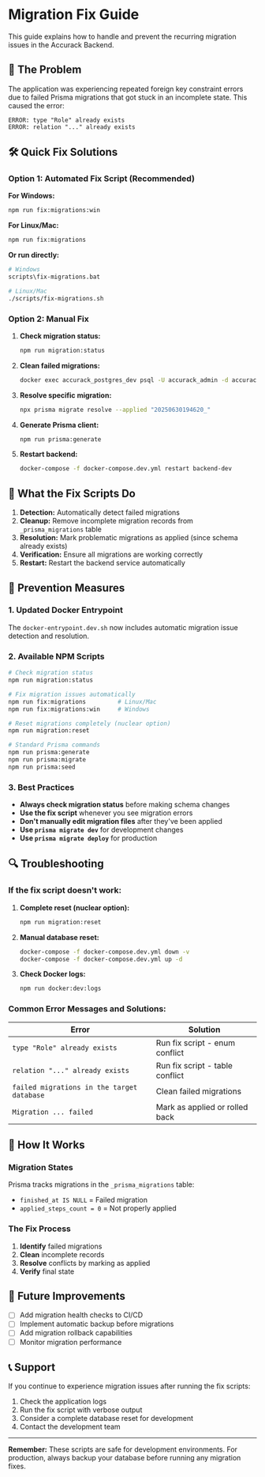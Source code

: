 # Migration Fix Guide

This guide explains how to handle and prevent the recurring migration issues in the Accurack Backend.

## 🚨 The Problem

The application was experiencing repeated foreign key constraint errors due to failed Prisma migrations that got stuck in an incomplete state. This caused the error:

```
ERROR: type "Role" already exists
ERROR: relation "..." already exists
```

## 🛠️ Quick Fix Solutions

### Option 1: Automated Fix Script (Recommended)

**For Windows:**

```bash
npm run fix:migrations:win
```

**For Linux/Mac:**

```bash
npm run fix:migrations
```

**Or run directly:**

```bash
# Windows
scripts\fix-migrations.bat

# Linux/Mac
./scripts/fix-migrations.sh
```

### Option 2: Manual Fix

1. **Check migration status:**

   ```bash
   npm run migration:status
   ```

2. **Clean failed migrations:**

   ```bash
   docker exec accurack_postgres_dev psql -U accurack_admin -d accurack_master -c "DELETE FROM _prisma_migrations WHERE finished_at IS NULL OR applied_steps_count = 0;"
   ```

3. **Resolve specific migration:**

   ```bash
   npx prisma migrate resolve --applied "20250630194620_"
   ```

4. **Generate Prisma client:**

   ```bash
   npm run prisma:generate
   ```

5. **Restart backend:**
   ```bash
   docker-compose -f docker-compose.dev.yml restart backend-dev
   ```

## 🔧 What the Fix Scripts Do

1. **Detection:** Automatically detect failed migrations
2. **Cleanup:** Remove incomplete migration records from `_prisma_migrations` table
3. **Resolution:** Mark problematic migrations as applied (since schema already exists)
4. **Verification:** Ensure all migrations are working correctly
5. **Restart:** Restart the backend service automatically

## 🚀 Prevention Measures

### 1. Updated Docker Entrypoint

The `docker-entrypoint.dev.sh` now includes automatic migration issue detection and resolution.

### 2. Available NPM Scripts

```bash
# Check migration status
npm run migration:status

# Fix migration issues automatically
npm run fix:migrations         # Linux/Mac
npm run fix:migrations:win     # Windows

# Reset migrations completely (nuclear option)
npm run migration:reset

# Standard Prisma commands
npm run prisma:generate
npm run prisma:migrate
npm run prisma:seed
```

### 3. Best Practices

- **Always check migration status** before making schema changes
- **Use the fix script** whenever you see migration errors
- **Don't manually edit migration files** after they've been applied
- **Use `prisma migrate dev`** for development changes
- **Use `prisma migrate deploy`** for production

## 🔍 Troubleshooting

### If the fix script doesn't work:

1. **Complete reset (nuclear option):**

   ```bash
   npm run migration:reset
   ```

2. **Manual database reset:**

   ```bash
   docker-compose -f docker-compose.dev.yml down -v
   docker-compose -f docker-compose.dev.yml up -d
   ```

3. **Check Docker logs:**
   ```bash
   npm run docker:dev:logs
   ```

### Common Error Messages and Solutions:

| Error                                      | Solution                        |
| ------------------------------------------ | ------------------------------- |
| `type "Role" already exists`               | Run fix script - enum conflict  |
| `relation "..." already exists`            | Run fix script - table conflict |
| `failed migrations in the target database` | Clean failed migrations         |
| `Migration ... failed`                     | Mark as applied or rolled back  |

## 📝 How It Works

### Migration States

Prisma tracks migrations in the `_prisma_migrations` table:

- `finished_at IS NULL` = Failed migration
- `applied_steps_count = 0` = Not properly applied

### The Fix Process

1. **Identify** failed migrations
2. **Clean** incomplete records
3. **Resolve** conflicts by marking as applied
4. **Verify** final state

## 🎯 Future Improvements

- [ ] Add migration health checks to CI/CD
- [ ] Implement automatic backup before migrations
- [ ] Add migration rollback capabilities
- [ ] Monitor migration performance

## 📞 Support

If you continue to experience migration issues after running the fix scripts:

1. Check the application logs
2. Run the fix script with verbose output
3. Consider a complete database reset for development
4. Contact the development team

---

**Remember:** These scripts are safe for development environments. For production, always backup your database before running any migration fixes.
